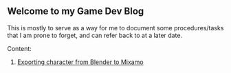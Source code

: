 ## Welcome to my Game Dev Blog

This is mostly to serve as a way for me to document some procedures/tasks that I am prone to forget, and can refer back to at a later date. 

Content: 

1. [Exporting character from Blender to Mixamo](./blender-to-mixamo.md)

